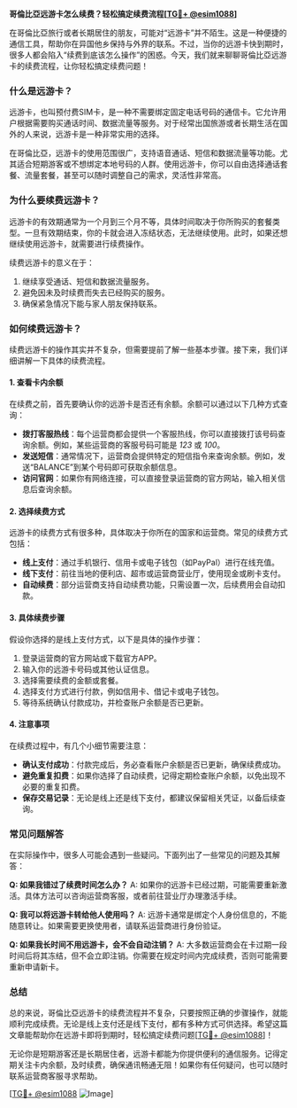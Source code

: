 **哥倫比亞远游卡怎么续费？轻松搞定续费流程[[TG💪+ @esim1088](https://t.me/s/esim1088)]**

在哥倫比亞旅行或者长期居住的朋友，可能对“远游卡”并不陌生。这是一种便捷的通信工具，帮助你在异国他乡保持与外界的联系。不过，当你的远游卡快到期时，很多人都会陷入“续费到底该怎么操作”的困惑。今天，我们就来聊聊哥倫比亞远游卡的续费流程，让你轻松搞定续费问题！

### **什么是远游卡？**
远游卡，也叫预付费SIM卡，是一种不需要绑定固定电话号码的通信卡。它允许用户根据需要购买通话时间、数据流量等服务。对于经常出国旅游或者长期生活在国外的人来说，远游卡是一种非常实用的选择。

在哥倫比亞，远游卡的使用范围很广，支持语音通话、短信和数据流量等功能。尤其适合短期游客或不想绑定本地号码的人群。使用远游卡，你可以自由选择通话套餐、流量套餐，甚至可以随时调整自己的需求，灵活性非常高。

### **为什么要续费远游卡？**
远游卡的有效期通常为一个月到三个月不等，具体时间取决于你所购买的套餐类型。一旦有效期结束，你的卡就会进入冻结状态，无法继续使用。此时，如果还想继续使用远游卡，就需要进行续费操作。

续费远游卡的意义在于：
1. 继续享受通话、短信和数据流量服务。
2. 避免因未及时续费而失去已经购买的服务。
3. 确保紧急情况下能与家人朋友保持联系。

### **如何续费远游卡？**
续费远游卡的操作其实并不复杂，但需要提前了解一些基本步骤。接下来，我们详细讲解一下具体的续费流程。

#### **1. 查看卡内余额**
在续费之前，首先要确认你的远游卡是否还有余额。余额可以通过以下几种方式查询：
- **拨打客服热线**：每个运营商都会提供一个客服热线，你可以直接拨打该号码查询余额。例如，某些运营商的客服号码可能是 *123* 或 *100*。
- **发送短信**：通常情况下，运营商会提供特定的短信指令来查询余额。例如，发送“BALANCE”到某个号码即可获取余额信息。
- **访问官网**：如果你有网络连接，可以直接登录运营商的官方网站，输入相关信息后查询余额。

#### **2. 选择续费方式**
远游卡的续费方式有很多种，具体取决于你所在的国家和运营商。常见的续费方式包括：
- **线上支付**：通过手机银行、信用卡或电子钱包（如PayPal）进行在线充值。
- **线下支付**：前往当地的便利店、超市或运营商营业厅，使用现金或刷卡支付。
- **自动续费**：部分运营商支持自动续费功能，只需设置一次，后续费用会自动扣款。

#### **3. 具体续费步骤**
假设你选择的是线上支付方式，以下是具体的操作步骤：
1. 登录运营商的官方网站或下载官方APP。
2. 输入你的远游卡号码或其他认证信息。
3. 选择需要续费的金额或套餐。
4. 选择支付方式进行付款，例如信用卡、借记卡或电子钱包。
5. 等待系统确认付款成功，并检查账户余额是否已更新。

#### **4. 注意事项**
在续费过程中，有几个小细节需要注意：
- **确认支付成功**：付款完成后，务必查看账户余额是否已更新，确保续费成功。
- **避免重复扣费**：如果你选择了自动续费，记得定期检查账户余额，以免出现不必要的重复扣费。
- **保存交易记录**：无论是线上还是线下支付，都建议保留相关凭证，以备后续查询。

### **常见问题解答**
在实际操作中，很多人可能会遇到一些疑问。下面列出了一些常见的问题及其解答：

**Q: 如果我错过了续费时间怎么办？**
A: 如果你的远游卡已经过期，可能需要重新激活。具体方法可以咨询运营商客服，或者前往营业厅办理激活手续。

**Q: 我可以将远游卡转给他人使用吗？**
A: 远游卡通常是绑定个人身份信息的，不能随意转让。如果需要更换使用者，请联系运营商进行身份验证。

**Q: 如果我长时间不用远游卡，会不会自动注销？**
A: 大多数运营商会在卡过期一段时间后将其冻结，但不会立即注销。你需要在规定时间内完成续费，否则可能需要重新申请新卡。

### **总结**
总的来说，哥倫比亞远游卡的续费流程并不复杂，只要按照正确的步骤操作，就能顺利完成续费。无论是线上支付还是线下支付，都有多种方式可供选择。希望这篇文章能帮助你在远游卡即将到期时，轻松搞定续费问题[[TG💪+ @esim1088](https://t.me/s/esim1088)]！

无论你是短期游客还是长期居住者，远游卡都能为你提供便利的通信服务。记得定期关注卡内余额，及时续费，确保通讯畅通无阻！如果你有任何疑问，也可以随时联系运营商客服寻求帮助。

[[TG💪+ @esim1088](https://t.me/s/esim1088) ![Image](https://i.postimg.cc/4NQfJmqS/Snipaste-2025-05-13-00-14-12.png)]